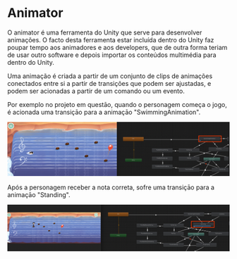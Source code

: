 # Animator

O animator é uma ferramenta do Unity que serve para desenvolver animações. O facto desta ferramenta estar incluída dentro do Unity faz poupar tempo aos animadores e aos developers, que de outra forma teriam de usar outro software e depois importar os conteúdos multimédia para dentro do Unity.

Uma animação é criada a partir de um conjunto de clips de animações conectados entre si a partir de transições que podem ser ajustadas, e podem ser acionadas a partir de um comando ou um evento.&#x20;

&#x20;

Por exemplo no projeto em questāo, quando o personagem começa o jogo, é acionada uma transiçāo para a animaçāo "SwimmingAnimation".

![A personagem está a utilizar a animaçāo "SwimmingAnimation"](<.gitbook/assets/Screenshot 2022-05-10 at 17.51.52.png>)

Após a personagem receber a nota correta, sofre uma transiçāo para a animaçāo "Standing".

![A personagem transita para a animaçāo "Standing" após receber uma nota correta](<.gitbook/assets/Screenshot 2022-05-10 at 17.59.05.png>)
